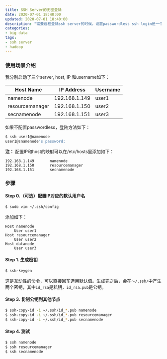 ```yaml
---
title: SSH Server的无密登陆
date: 2020-07-01 18:40:00
updated: 2020-07-01 18:40:00
description: "需要远程登陆ssh server的时候，设置passwordless ssh login是一个必要的步骤。这个文章是我自己在搭建Hadoop cluster的时候配置ssh passwordless的笔记，希望对大家有用。预计用时3分钟"
categories: 
- big data
tags:
- ssh server
- hadoop
---
```


### 使用场景介绍

我分别启动了三个server, host, IP 和username如下：

| Host Name           | IP Address                    | Username  |
| ------------------- | ----------------------------- | --------- |
| namenode            | 192.168.1.149                 |  user1    |
| resourcemanager     | 192.168.1.150                 |  user2    |
| secnamenode         | 192.168.1.151                 |  user3    |

如果不配置passwordless，登陆方法如下：

``` bash
$ ssh user1@namenode
user1@snamenode's password:
```
**注：** 配置IP和host的映射可以在/etc/hosts里添加如下：

 ```
192.168.1.149       namenode
192.168.1.150       resourcemanager
192.168.1.151       secnamenode
 ```


### 步骤

#### Step 0.（可选）配置IP对应的默认用户名

``` bash
$ sudo vim ~/.ssh/config
```

添加如下：
```
Host namenode
    User user1
Host resourcemanager
    User user2
Host datanode
    User user3
```

#### Step 1. 生成密钥

``` bash
$ ssh-keygen
```
这是互动性的命令，可以直接回车选用默认值。生成完之后，会在`～/.ssh/`中产生两个密钥，其中`id_rsa`是私钥，`id_rsa.pub`是公钥。

#### Step 3. 复制公钥到其他节点

``` bash
$ ssh-copy-id -i ~/.ssh/id_*.pub namenode
$ ssh-copy-id -i ~/.ssh/id_*.pub resourcemanager
$ ssh-copy-id -i ~/.ssh/id_*.pub secnamenode
```

#### Step 4. 测试

``` bash
$ ssh namenode
$ ssh resourcemanager
$ ssh secnamenode
```